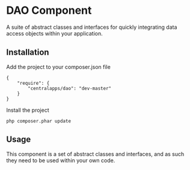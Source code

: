# DAO Component

A suite of abstract classes and interfaces for quickly integrating data access objects within your application.

## Installation

Add the project to your composer.json file

    {
        "require": {
            "centralapps/dao": "dev-master"
        }
    }

Install the project

    php composer.phar update

## Usage

This component is a set of abstract classes and interfaces, and as such they need to be used within your own code.
